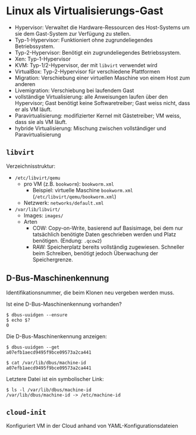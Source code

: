 # Linux als Virtualisierungs-Gast

- Hypervisor: Verwaltet die Hardware-Ressourcen des Host-Systems um sie dem
  Gast-System zur Verfügung zu stellen.
- Typ-1-Hypervisor: Funktioniert ohne zugrundeliegendes Betriebssystem.
- Typ-2-Hypervisor: Benötigt ein zugrundeliegendes Betriebssystem.
- Xen: Typ-1-Hypervisor
- KVM: Typ-1/2-Hypervisor, der mit `libvirt` verwendet wird
- VirtualBox: Typ-2-Hypervisor für verschiedene Plattformen
- Migration: Verschiebung einer virtuellen Maschine von einem Host zum anderen
- Livemigration: Verschiebung bei laufendem Gast
- vollständige Virtualisierung: alle Anweisungen laufen über den Hypervisor;
  Gast benötigt keine Softwaretreiber; Gast weiss nicht, dass er als VM läuft.
- Paravirtualisierung: modifizierter Kernel mit Gästetreiber; VM weiss, dass
  sie als VM läuft.
- hybride Virtualisierung: Mischung zwischen vollständiger und Paravirtualisierung

## `libvirt`

Verzeichnisstruktur:

- `/etc/libvirt/qemu`
    - pro VM (z.B. `bookworm`): `bookworm.xml`
        - Beispiel: virtuelle Maschine `bookworm.xml` (`/etc/libvirt/qemu/bookworm.xml`)
    - Netzwerk: `networks/default.xml`
- `/var/lib/libvirt/`
    - Images: `images/`
    - Arten
        - COW: Copy-on-Write, basierend auf Basisimage, bei dem nur tatsächlich
          benötigte Daten geschrieben werden und Platz benötigen. (Endung:
          `.qcow2`)
        - RAW: Speicherplatz bereits vollständig zugewiesen. Schneller beim
          Schreiben, benötigt jedoch Überwachung der Speichergrenze.

## D-Bus-Maschinenkennung

Identifikationsnummer, die beim Klonen neu vergeben werden muss.

Ist eine D-Bus-Maschinenkennung vorhanden?

    $ dbus-uuidgen --ensure
    $ echo $?
    0

Die D-Bus-Maschinenkennung anzeigen:

    $ dbus-uuidgen --get
    a07efb1aecd9495f9bce09573a2ca441

    $ cat /var/lib/dbus/machine-id 
    a07efb1aecd9495f9bce09573a2ca441

Letztere Datei ist ein symbolischer Link:

    $ ls -l /var/lib/dbus/machine-id
    /var/lib/dbus/machine-id -> /etc/machine-id

## `cloud-init`

Konfiguriert VM in der Cloud anhand von YAML-Konfigurationsdateien
